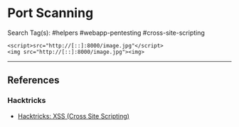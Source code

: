 # Port Scanning

Search Tag(s): #helpers #webapp-pentesting #cross-site-scripting

```
<script>src="http://[::]:8000/image.jpg"</script>
<img src="http://[::]:8000/image.jpg"><img>
```

---
## References

### Hacktricks

- [Hacktricks: XSS (Cross Site Scripting)](https://book.hacktricks.xyz/pentesting-web/xss-cross-site-scripting)